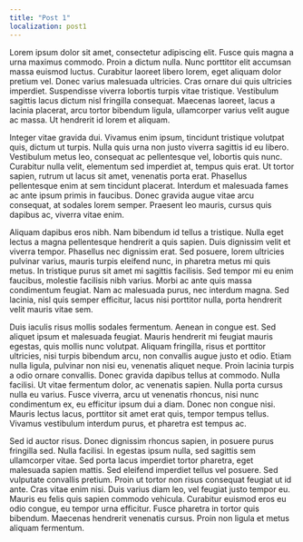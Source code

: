 ```yaml
---
title: "Post 1"
localization: post1
---
```

Lorem ipsum dolor sit amet, consectetur adipiscing elit. Fusce quis magna a urna maximus commodo. Proin a dictum nulla. Nunc porttitor elit accumsan massa euismod luctus. Curabitur laoreet libero lorem, eget aliquam dolor pretium vel. Donec varius malesuada ultricies. Cras ornare dui quis ultricies imperdiet. Suspendisse viverra lobortis turpis vitae tristique. Vestibulum sagittis lacus dictum nisl fringilla consequat. Maecenas laoreet, lacus a lacinia placerat, arcu tortor bibendum ligula, ullamcorper varius velit augue ac massa. Ut hendrerit id lorem et aliquam.

Integer vitae gravida dui. Vivamus enim ipsum, tincidunt tristique volutpat quis, dictum ut turpis. Nulla quis urna non justo viverra sagittis id eu libero. Vestibulum metus leo, consequat ac pellentesque vel, lobortis quis nunc. Curabitur nulla velit, elementum sed imperdiet at, tempus quis erat. Ut tortor sapien, rutrum ut lacus sit amet, venenatis porta erat. Phasellus pellentesque enim at sem tincidunt placerat. Interdum et malesuada fames ac ante ipsum primis in faucibus. Donec gravida augue vitae arcu consequat, at sodales lorem semper. Praesent leo mauris, cursus quis dapibus ac, viverra vitae enim.

Aliquam dapibus eros nibh. Nam bibendum id tellus a tristique. Nulla eget lectus a magna pellentesque hendrerit a quis sapien. Duis dignissim velit et viverra tempor. Phasellus nec dignissim erat. Sed posuere, lorem ultricies pulvinar varius, mauris turpis eleifend nunc, in pharetra metus mi quis metus. In tristique purus sit amet mi sagittis facilisis. Sed tempor mi eu enim faucibus, molestie facilisis nibh varius. Morbi ac ante quis massa condimentum feugiat. Nam ac malesuada purus, nec interdum magna. Sed lacinia, nisl quis semper efficitur, lacus nisi porttitor nulla, porta hendrerit velit mauris vitae sem.

Duis iaculis risus mollis sodales fermentum. Aenean in congue est. Sed aliquet ipsum et malesuada feugiat. Mauris hendrerit mi feugiat mauris egestas, quis mollis nunc volutpat. Aliquam fringilla, risus et porttitor ultricies, nisi turpis bibendum arcu, non convallis augue justo et odio. Etiam nulla ligula, pulvinar non nisi eu, venenatis aliquet neque. Proin lacinia turpis a odio ornare convallis. Donec gravida dapibus tellus at commodo. Nulla facilisi. Ut vitae fermentum dolor, ac venenatis sapien. Nulla porta cursus nulla eu varius. Fusce viverra, arcu ut venenatis rhoncus, nisi nunc condimentum ex, eu efficitur ipsum dui a diam. Donec non congue nisi. Mauris lectus lacus, porttitor sit amet erat quis, tempor tempus tellus. Vivamus vestibulum interdum purus, et pharetra est tempus ac.

Sed id auctor risus. Donec dignissim rhoncus sapien, in posuere purus fringilla sed. Nulla facilisi. In egestas ipsum nulla, sed sagittis sem ullamcorper vitae. Sed porta lacus imperdiet tortor pharetra, eget malesuada sapien mattis. Sed eleifend imperdiet tellus vel posuere. Sed vulputate convallis pretium. Proin ut tortor non risus consequat feugiat ut id ante. Cras vitae enim nisi. Duis varius diam leo, vel feugiat justo tempor eu. Mauris eu felis quis sapien commodo vehicula. Curabitur euismod eros eu odio congue, eu tempor urna efficitur. Fusce pharetra in tortor quis bibendum. Maecenas hendrerit venenatis cursus. Proin non ligula et metus aliquam fermentum.
